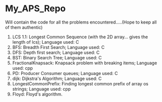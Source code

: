 # My_APS_Repo
Will contain the code for all the problems encountered.....(Hope to keep all of them authentic)

1. LCS 1.1: Longest Common Sequence (with the 2D array... gives the length of lcs); Language used: C
2. BFS: Breadth First Search; Language used: C
3. DFS: Depth first search; Language used: C
4. BST: Binary Search Tree; Language used: C
5. FractionalKnapsack: Knapsack problem with breaking items; Language used: cpp
6. PD: Producer Consumer queues; Language used: C
7. dijk: Dijkstra's Algorithm; Language used: C
8. LongestCommonPrefix: Finding longest common prefix of array os strings; Language used: cpp
9. Floyd: Floyd's algorithm.
